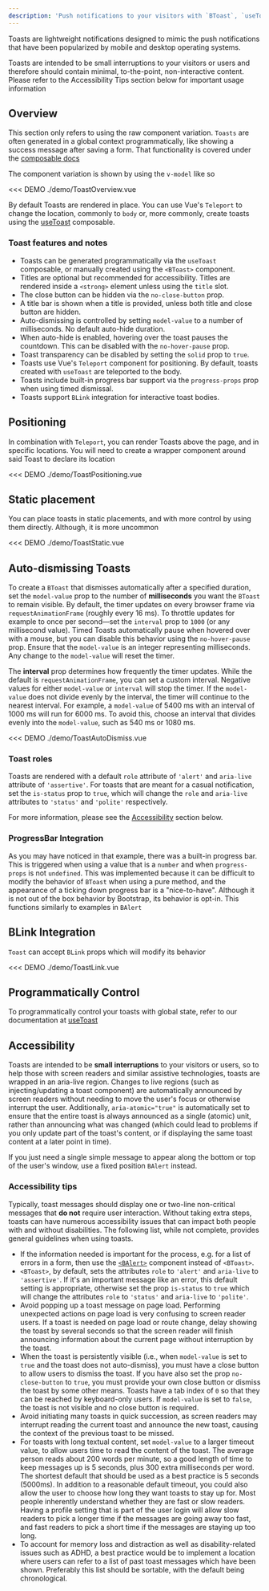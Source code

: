 ```yaml
---
description: 'Push notifications to your visitors with `BToast`, `useToast` and `BOrchestrator`. These are easily customizable for generating alert messages.'
---
```


Toasts are lightweight notifications designed to mimic the push notifications that have been popularized by mobile and desktop operating systems.

Toasts are intended to be small interruptions to your visitors or users and therefore should contain minimal, to-the-point, non-interactive content. Please refer to the Accessibility Tips section below for important usage information

## Overview

This section only refers to using the raw component variation. `Toasts` are often generated in a global context programmatically, like showing a success message after saving a form. That functionality is covered under the [composable docs](/docs/composables/useToast)

The component variation is shown by using the `v-model` like so

<<< DEMO ./demo/ToastOverview.vue

By default Toasts are rendered in place. You can use Vue's `Teleport` to change the location, commonly to `body` or, more
commonly, create toasts using the [useToast](/docs/composables/useToast) composable.

### Toast features and notes

- Toasts can be generated programmatically via the `useToast` composable, or manually created using the `<BToast>` component.
- Titles are optional but recommended for accessibility. Titles are rendered inside a `<strong>` element unless using the `title` slot.
- The close button can be hidden via the `no-close-button` prop.
- A title bar is shown when a title is provided, unless both title and close button are hidden.
- Auto-dismissing is controlled by setting `model-value` to a number of milliseconds. No default auto-hide duration.
- When auto-hide is enabled, hovering over the toast pauses the countdown. This can be disabled with the `no-hover-pause` prop.
- Toast transparency can be disabled by setting the `solid` prop to `true`.
- Toasts use Vue's `Teleport` component for positioning. By default, toasts created with `useToast` are teleported to the body.
- Toasts include built-in progress bar support via the `progress-props` prop when using timed dismissal.
- Toasts support `BLink` integration for interactive toast bodies.

## Positioning

In combination with `Teleport`, you can render Toasts above the page, and in specific locations. You will need to create a wrapper component around said Toast to declare its location

<<< DEMO ./demo/ToastPositioning.vue

## Static placement

You can place toasts in static placements, and with more control by using them directly. Although, it is more uncommon

<<< DEMO ./demo/ToastStatic.vue

## Auto-dismissing Toasts

To create a `BToast` that dismisses automatically after a specified duration, set the `model-value` prop to the number of **milliseconds** you want the `BToast` to remain visible. By default, the timer updates on every browser frame via `requestAnimationFrame` (roughly every 16 ms). To throttle updates for example to once per second—set the `interval` prop to `1000` (or any millisecond value). Timed Toasts automatically pause when hovered over with a mouse, but you can disable this behavior using the `no-hover-pause` prop. Ensure that the `model-value` is an integer representing milliseconds. Any change to the `model-value` will reset the timer.

The **interval** prop determines how frequently the timer updates. While the default is `requestAnimationFrame`, you can set a custom interval. Negative values for either `model-value` or `interval` will stop the timer. If the `model-value` does not divide evenly by the interval, the timer will continue to the nearest interval. For example, a `model-value` of 5400 ms with an interval of 1000 ms will run for 6000 ms. To avoid this, choose an interval that divides evenly into the `model-value`, such as 540 ms or 1080 ms.

<<< DEMO ./demo/ToastAutoDismiss.vue

### Toast roles

Toasts are rendered with a default `role` attribute of `'alert'` and `aria-live` attribute of
`'assertive'`. For toasts that are meant for a casual notification, set the `is-status` prop to
`true`, which will change the `role` and `aria-live` attributes to `'status'` and `'polite'`
respectively.

For more information, please see the [Accessibility](#accessibility) section below.

### ProgressBar Integration

As you may have noticed in that example, there was a built-in progress bar. This is triggered when using a value that is a `number` and when `progress-props` is not `undefined`. This was implemented because it can be difficult to modify the behavior of `BToast` when using a pure method, and the appearance of a ticking down progress bar is a "nice-to-have". Although it is not out of the box behavior by Bootstrap, its behavior is opt-in. This functions similarly to examples in `BAlert`

## BLink Integration

`Toast` can accept `BLink` props which will modify its behavior

<<< DEMO ./demo/ToastLink.vue

## Programmatically Control

To programmatically control your toasts with global state, refer to our documentation at [useToast](/docs/composables/useToast)

## Accessibility

Toasts are intended to be **small interruptions** to your visitors or users, so to help those with screen readers and similar assistive technologies, toasts are wrapped in an aria-live region. Changes to live regions (such as injecting/updating a toast component) are automatically announced by screen readers without needing to move the user's focus or otherwise interrupt the user. Additionally, `aria-atomic="true"` is automatically set to ensure that the entire toast is always announced as a single (atomic) unit, rather than announcing what was changed (which could lead to problems if you only update part of the toast's content, or if displaying the same toast content at a later point in time).

If you just need a single simple message to appear along the bottom or top of the user's window, use a fixed position `BAlert` instead.

### Accessibility tips

Typically, toast messages should display one or two-line non-critical messages that **do not**
require user interaction. Without taking extra steps, toasts can have numerous accessibility issues
that can impact both people with and without disabilities. The following list, while not complete,
provides general guidelines when using toasts.

- If the information needed is important for the process, e.g. for a list of errors in a form, then
  use the [`<BAlert>`](/docs/components/alert) component instead of `<BToast>`.
- `<BToast>`, by default, sets the attributes `role` to `'alert'` and `aria-live` to `'assertive'`.
  If it's an important message like an error, this default setting is appropriate, otherwise set the
  prop `is-status` to `true` which will change the attributes `role` to `'status'` and `aria-live`
  to `'polite'`.
- Avoid popping up a toast message on page load. Performing unexpected actions on page load is very
  confusing to screen reader users. If a toast is needed on page load or route change, delay showing
  the toast by several seconds so that the screen reader will finish announcing information about
  the current page without interruption by the toast.
- When the toast is persistently visible (i.e., when `model-value` is set to `true` and the toast does not auto-dismiss), you must have a close button to allow users to dismiss
  the toast. If you have also set the prop `no-close-button` to `true`, you must provide your own close
  button or dismiss the toast by some other means. Toasts have a tab index of `0` so that they can
  be reached by keyboard-only users. If `model-value` is set to `false`, the toast is not visible and no close button is required.
- Avoid initiating many toasts in quick succession, as screen readers may interrupt reading the
  current toast and announce the new toast, causing the context of the previous toast to be missed.
- For toasts with long textual content, set `model-value` to a larger timeout value, to allow
  users time to read the content of the toast. The average person reads about 200 words per minute,
  so a good length of time to keep messages up is 5 seconds, plus 300 extra milliseconds per word.
  The shortest default that should be used as a best practice is 5 seconds (5000ms). In addition to
  a reasonable default timeout, you could also allow the user to choose how long they want toasts to
  stay up for. Most people inherently understand whether they are fast or slow readers. Having a
  profile setting that is part of the user login will allow slow readers to pick a longer time if
  the messages are going away too fast, and fast readers to pick a short time if the messages are
  staying up too long.
- To account for memory loss and distraction as well as disability-related issues such as ADHD, a
  best practice would be to implement a location where users can refer to a list of past toast
  messages which have been shown. Preferably this list should be sortable, with the default being
  chronological.
